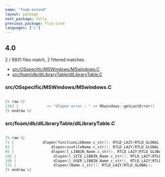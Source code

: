 ```yaml
---
name: "foam-extend"
layout: package
next_package: folly
previous_package: flux-core
languages: ['c']
---
```

## 4.0
2 / 9931 files match, 2 filtered matches.

 - [src/OSspecific/MSWindows/MSwindows.C](#srcosspecificmswindowsmswindowsc)
 - [src/foam/db/dlLibraryTable/dlLibraryTable.C](#srcfoamdbdllibrarytabledllibrarytablec)

### src/OSspecific/MSWindows/MSwindows.C

```c

{% raw %}
1303 |             << "dlopen error : " << MSwindows::getLastError()
{% endraw %}

```
### src/foam/db/dlLibraryTable/dlLibraryTable.C

```c

{% raw %}
71 |             dlopen(functionLibName.c_str(), RTLD_LAZY|RTLD_GLOBAL);
83 |                 dlopen(osxFileName.c_str(), RTLD_LAZY|RTLD_GLOBAL);
95 |                 dlopen(l_LIBBIN_Name.c_str(), RTLD_LAZY|RTLD_GLOBAL);
102 |                 dlopen(l_SITE_LIBBIN_Name.c_str(), RTLD_LAZY|RTLD_GLOBAL);
109 |                 dlopen(l_USER_LIBBIN_Name.c_str(), RTLD_LAZY|RTLD_GLOBAL);
115 |                 dlopen(lName.c_str(), RTLD_LAZY|RTLD_GLOBAL);
{% endraw %}

```